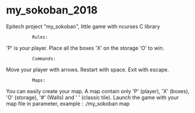 # my_sokoban_2018
Epitech project "my_sokoban", little game with ncurses C library

              Rules:
  'P' is your player.
  Place all the boxes 'X' on the storage 'O' to win.

              Commands:
  Move your player with arrows.
  Restart with space.
  Exit with escape.

              Maps:
  You can easily create your map.
  A map contain only 'P' (player), 'X' (boxes), 'O' (storage), '#' (Walls) and ' ' (classic tile).
  Launch the game with your map file in parameter, example : ./my_sokoban map
